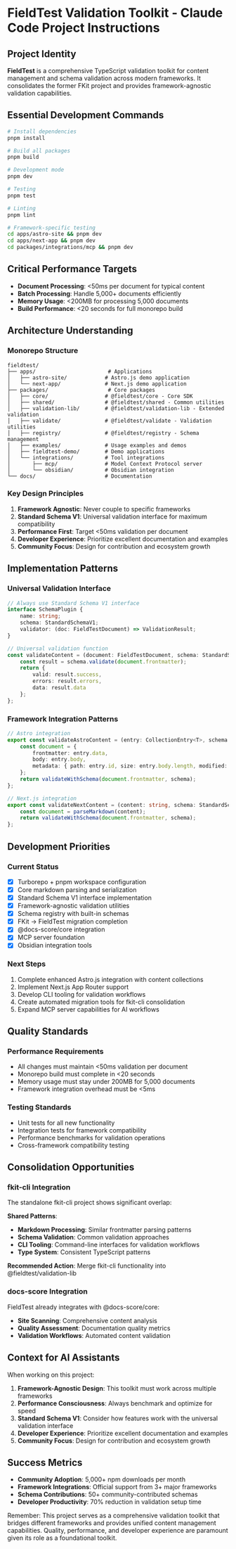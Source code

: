 # FieldTest Validation Toolkit - Claude Code Project Instructions

## Project Identity

**FieldTest** is a comprehensive TypeScript validation toolkit for content management and schema validation across modern frameworks. It consolidates the former FKit project and provides framework-agnostic validation capabilities.

## Essential Development Commands

```bash
# Install dependencies
pnpm install

# Build all packages
pnpm build

# Development mode
pnpm dev

# Testing
pnpm test

# Linting
pnpm lint

# Framework-specific testing
cd apps/astro-site && pnpm dev
cd apps/next-app && pnpm dev
cd packages/integrations/mcp && pnpm dev
```

## Critical Performance Targets

- **Document Processing**: <50ms per document for typical content
- **Batch Processing**: Handle 5,000+ documents efficiently
- **Memory Usage**: <200MB for processing 5,000 documents
- **Build Performance**: <20 seconds for full monorepo build

## Architecture Understanding

### Monorepo Structure
```
fieldtest/
├── apps/                       # Applications
│   ├── astro-site/            # Astro.js demo application
│   └── next-app/              # Next.js demo application
├── packages/                   # Core packages
│   ├── core/                  # @fieldtest/core - Core SDK
│   ├── shared/                # @fieldtest/shared - Common utilities
│   ├── validation-lib/        # @fieldtest/validation-lib - Extended validation
│   ├── validate/              # @fieldtest/validate - Validation utilities
│   ├── registry/              # @fieldtest/registry - Schema management
│   ├── examples/              # Usage examples and demos
│   ├── fieldtest-demo/        # Demo applications
│   └── integrations/          # Tool integrations
│       ├── mcp/               # Model Context Protocol server
│       └── obsidian/          # Obsidian integration
└── docs/                      # Documentation
```

### Key Design Principles
1. **Framework Agnostic**: Never couple to specific frameworks
2. **Standard Schema V1**: Universal validation interface for maximum compatibility
3. **Performance First**: Target <50ms validation per document
4. **Developer Experience**: Prioritize excellent documentation and examples
5. **Community Focus**: Design for contribution and ecosystem growth

## Implementation Patterns

### Universal Validation Interface
```typescript
// Always use Standard Schema V1 interface
interface SchemaPlugin {
    name: string;
    schema: StandardSchemaV1;
    validator: (doc: FieldTestDocument) => ValidationResult;
}

// Universal validation function
const validateContent = (document: FieldTestDocument, schema: StandardSchemaV1) => {
    const result = schema.validate(document.frontmatter);
    return {
        valid: result.success,
        errors: result.errors,
        data: result.data
    };
};
```

### Framework Integration Patterns
```typescript
// Astro integration
export const validateAstroContent = (entry: CollectionEntry<T>, schema: StandardSchemaV1) => {
    const document = {
        frontmatter: entry.data,
        body: entry.body,
        metadata: { path: entry.id, size: entry.body.length, modified: new Date() }
    };
    return validateWithSchema(document.frontmatter, schema);
};

// Next.js integration
export const validateNextContent = (content: string, schema: StandardSchemaV1) => {
    const document = parseMarkdown(content);
    return validateWithSchema(document.frontmatter, schema);
};
```

## Development Priorities

### Current Status
- [x] Turborepo + pnpm workspace configuration
- [x] Core markdown parsing and serialization
- [x] Standard Schema V1 interface implementation
- [x] Framework-agnostic validation utilities
- [x] Schema registry with built-in schemas
- [x] FKit → FieldTest migration completion
- [x] @docs-score/core integration
- [x] MCP server foundation
- [x] Obsidian integration tools

### Next Steps
1. Complete enhanced Astro.js integration with content collections
2. Implement Next.js App Router support
3. Develop CLI tooling for validation workflows
4. Create automated migration tools for fkit-cli consolidation
5. Expand MCP server capabilities for AI workflows

## Quality Standards

### Performance Requirements
- All changes must maintain <50ms validation per document
- Monorepo build must complete in <20 seconds
- Memory usage must stay under 200MB for 5,000 documents
- Framework integration overhead must be <5ms

### Testing Standards
- Unit tests for all new functionality
- Integration tests for framework compatibility
- Performance benchmarks for validation operations
- Cross-framework compatibility testing

## Consolidation Opportunities

### fkit-cli Integration
The standalone fkit-cli project shows significant overlap:

**Shared Patterns**:
- **Markdown Processing**: Similar frontmatter parsing patterns
- **Schema Validation**: Common validation approaches
- **CLI Tooling**: Command-line interfaces for validation workflows
- **Type System**: Consistent TypeScript patterns

**Recommended Action**: Merge fkit-cli functionality into @fieldtest/validation-lib

### docs-score Integration
FieldTest already integrates with @docs-score/core:
- **Site Scanning**: Comprehensive content analysis
- **Quality Assessment**: Documentation quality metrics
- **Validation Workflows**: Automated content validation

## Context for AI Assistants

When working on this project:

1. **Framework-Agnostic Design**: This toolkit must work across multiple frameworks
2. **Performance Consciousness**: Always benchmark and optimize for speed
3. **Standard Schema V1**: Consider how features work with the universal validation interface
4. **Developer Experience**: Prioritize excellent documentation and examples
5. **Community Focus**: Design for contribution and ecosystem growth

## Success Metrics

- **Community Adoption**: 5,000+ npm downloads per month
- **Framework Integrations**: Official support from 3+ major frameworks
- **Schema Contributions**: 50+ community-contributed schemas
- **Developer Productivity**: 70% reduction in validation setup time

Remember: This project serves as a comprehensive validation toolkit that bridges different frameworks and provides unified content management capabilities. Quality, performance, and developer experience are paramount given its role as a foundational toolkit.